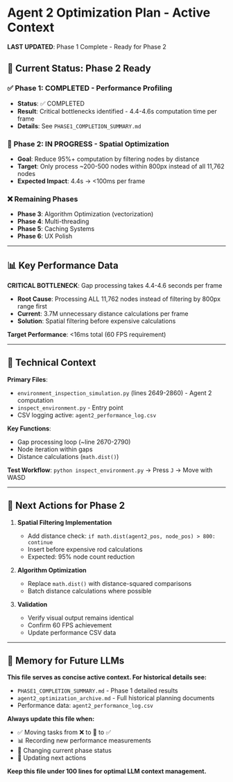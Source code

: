 # Agent 2 Optimization Plan - Active Context

**LAST UPDATED**: Phase 1 Complete - Ready for Phase 2

## 🎯 Current Status: Phase 2 Ready

### ✅ **Phase 1: COMPLETED** - Performance Profiling
- **Status**: ✅ COMPLETED
- **Result**: Critical bottlenecks identified - 4.4-4.6s computation time per frame
- **Details**: See `PHASE1_COMPLETION_SUMMARY.md`

### 🔄 **Phase 2: IN PROGRESS** - Spatial Optimization  
- **Goal**: Reduce 95%+ computation by filtering nodes by distance
- **Target**: Only process ~200-500 nodes within 800px instead of all 11,762 nodes
- **Expected Impact**: 4.4s → <100ms per frame

### ❌ **Remaining Phases**
- **Phase 3**: Algorithm Optimization (vectorization)
- **Phase 4**: Multi-threading  
- **Phase 5**: Caching Systems
- **Phase 6**: UX Polish

---

## 📊 Key Performance Data

**CRITICAL BOTTLENECK**: Gap processing takes 4.4-4.6 seconds per frame
- **Root Cause**: Processing ALL 11,762 nodes instead of filtering by 800px range first
- **Current**: 3.7M unnecessary distance calculations per frame
- **Solution**: Spatial filtering before expensive calculations

**Target Performance**: <16ms total (60 FPS requirement)

---

## 🔧 Technical Context

**Primary Files**:
- `environment_inspection_simulation.py` (lines 2649-2860) - Agent 2 computation
- `inspect_environment.py` - Entry point
- CSV logging active: `agent2_performance_log.csv`

**Key Functions**:
- Gap processing loop (~line 2670-2790)
- Node iteration within gaps 
- Distance calculations (`math.dist()`)

**Test Workflow**: `python inspect_environment.py` → Press `J` → Move with WASD

---

## 🚀 Next Actions for Phase 2

1. **Spatial Filtering Implementation**
   - Add distance check: `if math.dist(agent2_pos, node_pos) > 800: continue`
   - Insert before expensive rod calculations
   - Expected: 95% node count reduction

2. **Algorithm Optimization**
   - Replace `math.dist()` with distance-squared comparisons
   - Batch distance calculations where possible

3. **Validation**
   - Verify visual output remains identical
   - Confirm 60 FPS achievement
   - Update performance CSV data

---

## 📝 Memory for Future LLMs

**This file serves as concise active context. For historical details see:**
- `PHASE1_COMPLETION_SUMMARY.md` - Phase 1 detailed results
- `agent2_optimization_archive.md` - Full historical planning documents
- Performance data: `agent2_performance_log.csv`

**Always update this file when:**
- ✅ Moving tasks from ❌ to 🔄 to ✅
- 📊 Recording new performance measurements  
- 🎯 Changing current phase status
- 🚀 Updating next actions

**Keep this file under 100 lines for optimal LLM context management.**
